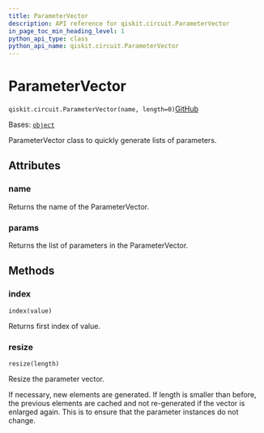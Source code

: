 ```yaml
---
title: ParameterVector
description: API reference for qiskit.circuit.ParameterVector
in_page_toc_min_heading_level: 1
python_api_type: class
python_api_name: qiskit.circuit.ParameterVector
---
```


# ParameterVector

<span id="qiskit.circuit.ParameterVector" />

`qiskit.circuit.ParameterVector(name, length=0)`[GitHub](https://github.com/qiskit/qiskit/tree/stable/0.44/qiskit/circuit/parametervector.py "view source code")

Bases: [`object`](https://docs.python.org/3/library/functions.html#object "(in Python v3.12)")

ParameterVector class to quickly generate lists of parameters.

## Attributes

<span id="qiskit.circuit.ParameterVector.name" />

### name

Returns the name of the ParameterVector.

<span id="qiskit.circuit.ParameterVector.params" />

### params

Returns the list of parameters in the ParameterVector.

## Methods

### index

<span id="qiskit.circuit.ParameterVector.index" />

`index(value)`

Returns first index of value.

### resize

<span id="qiskit.circuit.ParameterVector.resize" />

`resize(length)`

Resize the parameter vector.

If necessary, new elements are generated. If length is smaller than before, the previous elements are cached and not re-generated if the vector is enlarged again. This is to ensure that the parameter instances do not change.

